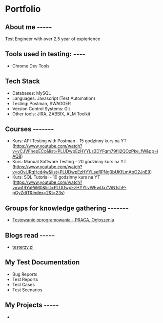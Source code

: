# Portfolio

## About me -----

Test Engineer with over 2,5 year of expierience 


## Tools used in testing: ----

* Chrome Dev Tools


## Tech Stack

* Databases: MySQL
* Languages: Javascript (Test Automation)
* Testing: Postman, SWAGGER
* Version Control Systems: Git
* Other tools: JIRA, ZABBIX, ALM Toolkit 

## Courses -------

* Kurs: API Testing with Postman - 15 godzinny kurs na YT (https://www.youtube.com/watch?v=vCJVFnepECc&list=PLUDwpEzHYYLs3DYFqm79fIj2QOzPke_fW&pp=iAQB)
* Kurs: Manual Software Testing - 20 godzinny kurs na YT (https://www.youtube.com/watch?v=oOvURgHcd4w&list=PLUDwpEzHYYLseflPNg0bUKfLmAbO2JnE9)
* Kurs: SQL Tutorial - 10 godzinny kurs na YT (https://www.youtube.com/watch?v=wifRYaPiiM0&list=PLUDwpEzHYYLvWEwDxZViN1shP-pGyZdtT&index=2&t=23s)


## Groups for knowledge gathering -------

* [Testowanie oprogramowania - PRACA, Ogłoszenia](https://www.facebook.com/groups/215557562210470/?ref=group_header)


## Blogs read -----

* [testerzy.pl](http://testerzy.pl)

## My Test Documentation

* Bug Reports
* Test Reports
* Test Cases
* Test Scenarios

## My Projects -----

* 
